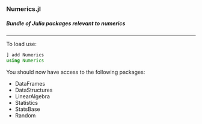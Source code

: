 ### Numerics.jl
##### Bundle of Julia packages relevant to numerics

---

To load use:

```julia
] add Numerics
using Numerics
```

You should now have access to the following packages:

+ DataFrames
+ DataStructures
+ LinearAlgebra
+ Statistics
+ StatsBase
+ Random
